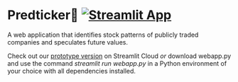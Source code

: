 # Predticker🔮   [![Streamlit App](https://static.streamlit.io/badges/streamlit_badge_black_white.svg)]((https://predticker.streamlit.app/))
A web application that identifies stock patterns of publicly traded companies and speculates future values.

Check out our [prototype version](https://predticker.streamlit.app/) on Streamlit Cloud 
_or_ download webapp.py and use the command _streamlit run webapp.py_ in a Python environment of your choice with all dependencies installed.

